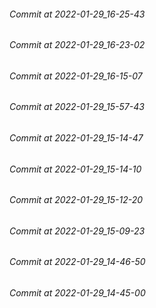 ###### Commit at 2022-01-29_16-25-43
###### Commit at 2022-01-29_16-23-02
###### Commit at 2022-01-29_16-15-07
###### Commit at 2022-01-29_15-57-43
###### Commit at 2022-01-29_15-14-47
###### Commit at 2022-01-29_15-14-10
###### Commit at 2022-01-29_15-12-20
###### Commit at 2022-01-29_15-09-23
###### Commit at 2022-01-29_14-46-50
###### Commit at 2022-01-29_14-45-00
